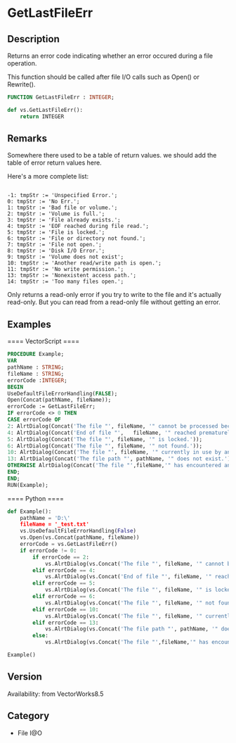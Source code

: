 # GetLastFileErr

## Description
Returns an error code indicating whether an error occured during a file operation.

This function should be called after file I/O calls such as Open() or Rewrite().

```pascal
FUNCTION GetLastFileErr : INTEGER;
```

```python
def vs.GetLastFileErr():
    return INTEGER
```

## Remarks
Somewhere there used to be a table of return values.  we should add the table of error return values here.



Here's a more complete list:

<code lang="pas">
-1: tmpStr := 'Unspecified Error.';
0: tmpStr := 'No Err.';
1: tmpStr := 'Bad file or volume.';
2: tmpStr := 'Volume is full.';
3: tmpStr := 'File already exists.';
4: tmpStr := 'EOF reached during file read.';
5: tmpStr := 'File is locked.';
6: tmpStr := 'File or directory not found.';
7: tmpStr := 'File not open.';
8: tmpStr := 'Disk I/O Error.';
9: tmpStr := 'Volume does not exist';
10: tmpStr := 'Another read/write path is open.';
11: tmpStr := 'No write permission.';
13: tmpStr := 'Nonexistent access path.';
14: tmpStr := 'Too many files open.';
</code>


Only returns a read-only error if you try to write to the file and it's actually read-only. But you can read from a read-only file without getting an error.

## Examples
==== VectorScript ====
```pascal
PROCEDURE Example;
VAR
pathName : STRING;
fileName : STRING;
errorCode :INTEGER;
BEGIN
UseDefaultFileErrorHandling(FALSE);
Open(Concat(pathName, fileName));
errorCode := GetLastFileErr;
IF errorCode <> 0 THEN
CASE errorCode OF
2: AlrtDialog(Concat('The file "', fileName, '" cannot be processed because the hard drive is full.'));
4: AlrtDialog(Concat('End of file "',   fileName, '" reached prematurely.'));
5: AlrtDialog(Concat('The file "', fileName, '" is locked.'));
6: AlrtDialog(Concat('The file "', fileName, '" not found.'));
10: AlrtDialog(Concat('The file "', fileName, '" currently in use by another program.'));
13: AlrtDialog(Concat('The file path "', pathName, '" does not exist.'));
OTHERWISE AlrtDialog(Concat('The file "',fileName,'" has encountered an undetermined error.'));
END;
END;
RUN(Example);
```
==== Python ====
```python
def Example():
	pathName = 'D:\'
	fileName = '_test.txt'
	vs.UseDefaultFileErrorHandling(False)
	vs.Open(vs.Concat(pathName, fileName))
	errorCode = vs.GetLastFileErr()
	if errorCode != 0:
		if errorCode == 2:
			vs.AlrtDialog(vs.Concat('The file "', fileName, '" cannot be processed because the hard drive is full.'))
		elif errorCode == 4:
			vs.AlrtDialog(vs.Concat('End of file "', fileName, '" reached prematurely.'))
		elif errorCode == 5: 
			vs.AlrtDialog(vs.Concat('The file "', fileName, '" is locked.'))
		elif errorCode == 6: 
			vs.AlrtDialog(vs.Concat('The file "', fileName, '" not found.'))
		elif errorCode == 10: 
			vs.AlrtDialog(vs.Concat('The file "', fileName, '" currently in use by another program.'))
		elif errorCode == 13: 
			vs.AlrtDialog(vs.Concat('The file path "', pathName, '" does not exist.'))
		else:
			vs.AlrtDialog(vs.Concat('The file "',fileName,'" has encountered an undetermined error.'))

Example()
```

## Version
Availability: from VectorWorks8.5

## Category
* File I@O

